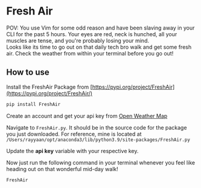 # Fresh Air
 POV: You use Vim for some odd reason and have been slaving away in your CLI for the past 5 hours. Your eyes are red, neck is hunched, all your muscles are tense, and you're probably losing your mind.\
 Looks like its time to go out on that daily tech bro walk and get some fresh air. Check the weather from within your terminal before you go out!

 ## How to use
 Install the FreshAir Package from [https://pypi.org/project/FreshAir](https://pypi.org/project/FreshAir/)
 ```bash
 pip install FreshAir
 ```
 Create an account and get your api key from [Open Weather Map](https://api.openweathermap.org)

 Navigate to ```FreshAir.py```. It should be in the source code for the package you just downloaded. For reference, mine is located at ```/Users/rayyaan/opt/anaconda3/lib/python3.9/site-packages/FreshAir.py```
 
Update the __api key__ variable with your respective key.

Now just run the following command in your terminal whenever you feel like heading out on that wonderful mid-day walk!
```bash 
FreshAir
``` 
